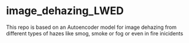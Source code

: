 # image_dehazing_LWED
This repo is based on an Autoencoder model for image dehazing from different types of hazes like smog, smoke or fog or even in fire inicidents
